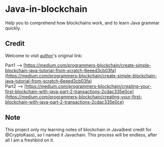 # Java-in-blockchain

Help you to comprehend how blockchains work, and to learn Java grammar quickly.

## Credit

Welcome to visit [author](https://github.com/CryptoKass)'s original link: <br>

Part1 --> [https://medium.com/programmers-blockchain/create-simple-blockchain-java-tutorial-from-scratch-6eeed3cb03fa](https://medium.com/programmers-blockchain/create-simple-blockchain-java-tutorial-from-scratch-6eeed3cb03fa)<br>
Part2 --> [https://medium.com/programmers-blockchain/creating-your-first-blockchain-with-java-part-2-transactions-2cdac335e0ce](https://medium.com/programmers-blockchain/creating-your-first-blockchain-with-java-part-2-transactions-2cdac335e0ce)<br>


## Note

This project only my learning notes of blockchain in Java(best credit for @CryptoKass), so I named it Javachain. This process will be endless, after all I am a freshbird on it.



